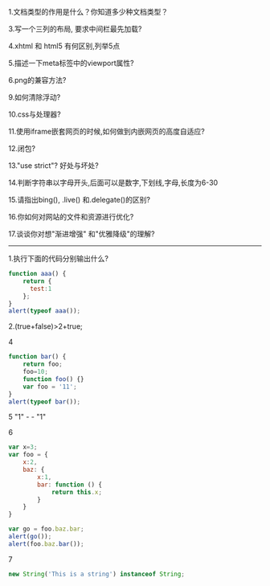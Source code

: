1.文档类型的作用是什么？你知道多少种文档类型？

3.写一个三列的布局, 要求中间栏最先加载?

4.xhtml 和 html5 有何区别,列举5点

5.描述一下meta标签中的viewport属性?

6.png的兼容方法?

9.如何清除浮动?

10.css与处理器?

11.使用iframe嵌套网页的时候,如何做到内嵌网页的高度自适应?

12.闭包?

13."use strict"? 好处与坏处?

14.判断字符串以字母开头,后面可以是数字,下划线,字母,长度为6-30

15.请指出bing(), .live() 和.delegate()的区别?

16.你如何对网站的文件和资源进行优化?

17.谈谈你对想"渐进增强" 和"优雅降级"的理解?



-----

1.执行下面的代码分别输出什么?

```js
function aaa() {
	return {
      test:1
	};
}
alert(typeof aaa());
```

2.(true+false)>2+true;

4
```js
function bar() {
    return foo;
    foo=10;
    function foo() {}
    var foo = '11';
}
alert(typeof bar());
```

5 "1" - - "1"

6 
```js
var x=3;
var foo = {
    x:2,
    baz: {
        x:1,
        bar: function () {
            return this.x;
        }
    }
}

var go = foo.baz.bar;
alert(go());
alert(foo.baz.bar());
```

7
```js
new String('This is a string') instanceof String;
```

